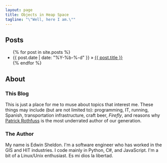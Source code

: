 ```yaml
---
layout: page
title: Objects in Heap Space
tagline: "\"Well, here I am.\""
---
```


## Posts
<div class="jumbotron">
  <ul class="posts">
    {% for post in site.posts %}
      <li><span>{{ post.date | date: "%Y-%b-%-d" }}</span> &raquo; <a href="{{ BASE_PATH }}{{ post.url }}">{{ post.title }}</a></li>
    {% endfor %}
  </ul>
</div>

## About

<div class="col-md-6">
<h3>This Blog</h3>

<p>This is just a place for me to muse about topics that interest me. These things may include (but are not limited to):
programming, IT, running, Spanish, transportation infrastructure, craft beer, <i>Firefly</i>, and reasons why
<a href="http://blog.patrickrothfuss.com/">Patrick Rothfuss</a> is the most underrated author of our generation.</p>

</div>

<div class="col-md-6">
<h3>The Author</h3>

<p>My name is Edwin Sheldon. I'm a software engineer who has worked in the GIS and HIT industries. I code mainly in Python,
C#, and JavaScript. I'm a bit of a Linux/Unix enthusiast. Es mi dios la libertad.</p>
</div>

